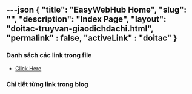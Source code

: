---json
{
    "title": "EasyWebHub Home",
    "slug": "",
    "description": "Index Page",
    "layout": "doitac-truyvan-giaodichdachi.html",
    "permalink" : false,
    "activeLink" : "doitac"
}
---

### Danh sách các link trong file
- [Click Here](./blog-list.html)

### Chi tiết từng link trong blog